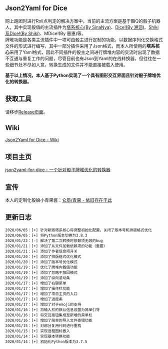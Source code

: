 ## Json2Yaml for Dice
网上跑团时进行Roll点判定的解决方案中，当前的主流方案是基于酷Q的骰子机器人，其中实现骰值的主流插件为[塔系核心(By SinaNya)](https://sinanya.com/#/)、[Dice!(By 溯洄)](https://kokona.tech/)、[Shiki系Dice!(By Shiki)](https://github.com/w4123/Dice/tree/Shiki)、MDice!(By 惠惠)等。    
牌堆功能是各类主流插件中一项可由骰主进行定制的功能，以数据序列化交换格式文件的形式进行编写，其中一部分插件采用了Json格式，而本人所使用的**塔系核心**采用了Yaml格式，因此不同插件的骰主之间进行牌堆内容的交流时出现了数据不互通与重复工作的问题，尽管目前也有Json到Yaml的在线转换器，但往往在一些细节处不尽如人意，转换生成的文件并不能直接被载入使用。    
    
**基于以上情况，本人基于Python实现了一个具有图形交互界面且针对骰子牌堆优化的转换器。**    
    
## 获取工具
请移步[Release页面](https://github.com/lunzhiPenxil/json2yaml-for-dice/releases)。

## Wiki
[Json2Yaml for Dice - Wiki](https://github.com/lunzhiPenxil/json2yaml-for-dice/wiki)

## 项目主页
[json2yaml-for-dice - 一个针对骰子牌堆优化的转换器](http://benzenpenxil.xyz/json2yaml-for-dice/)

## 宣传
本人的定制化骰娘小青果酱：[仑质/青果 - 依旧存在于此](http://benzenpenxil.xyz/oliva-still-here/)

## 更新日志      
	2020/06/05：[+] 针对新版塔系核心将调整初始化配置，关闭了版本号和排版格式优化
	2020/06/05：[+] 将Python版本切换为3.8.3
	2020/01/22：[-] 解决了第二次转换时依赖项无效的bug
	2020/01/21：[+] 添加了从文件加载依赖项的功能（重要）
	2020/01/21：[+] 添加了作者信息项开关
	2020/01/20：[+] 添加了排版格式优化模式
	2020/01/20：[+] 添加了版本号优化模式
	2020/01/19：[+] 优化了牌堆内骰值功能
	2020/01/19：[+] 添加了忽略不放回模式
	2020/01/19：[+] 添加了纵向滚动条
	2020/01/17：[+] 增加了右键菜单
	2020/01/17：[+] 增加了操作栏功能
	2020/01/17：[+] 增加了项目主页的入口
	2020/01/17：[+] 增加了进度条
	2020/01/17：[+] 增加了对于emoji的支持
	2020/01/16：[+] 将输入栏的默认信息设置为简单引导
	2020/01/16：[+] 将交互按钮集成至新增的菜单栏
	2020/01/16：[+] 增加了简单的导入文件查错功能
	2020/01/15：[+] 对部分复用代码进行重构
	2020/01/15：[+] 实现进程图标嵌入
	2020/01/14：[+] 实现基本转换功能
	2020/01/14：[+] 初始化Python版本为3.7.5
